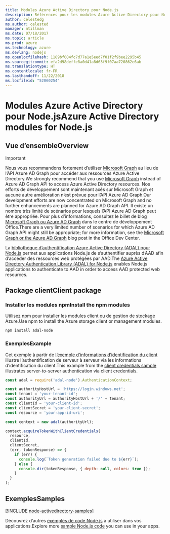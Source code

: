 ```yaml
---
title: Modules Azure Active Directory pour Node.js
description: Références pour les modules Azure Active Directory pour Node.js
author: celestedg
ms.author: celested
manager: mtillman
ms.date: 07/18/2017
ms.topic: article
ms.prod: azure
ms.technology: azure
ms.devlang: nodejs
ms.openlocfilehash: 1189bf084fc7d77a1e5eed7f01f2f9bee2295b45
ms.sourcegitcommit: efa2d98deffe8a0d41a8d63f9f07aa720862e6ab
ms.translationtype: HT
ms.contentlocale: fr-FR
ms.lasthandoff: 11/22/2018
ms.locfileid: "52060254"
---
```

# <a name="azure-active-directory-modules-for-nodejs"></a><span data-ttu-id="72aa4-103">Modules Azure Active Directory pour Node.js</span><span class="sxs-lookup"><span data-stu-id="72aa4-103">Azure Active Directory modules for Node.js</span></span>

## <a name="overview"></a><span data-ttu-id="72aa4-104">Vue d’ensemble</span><span class="sxs-lookup"><span data-stu-id="72aa4-104">Overview</span></span>

> [!IMPORTANT]
> <span data-ttu-id="72aa4-105">Nous vous recommandons fortement d’utiliser [Microsoft Graph](https://graph.microsoft.io/) au lieu de l’API Azure AD Graph pour accéder aux ressources Azure Active Directory.</span><span class="sxs-lookup"><span data-stu-id="72aa4-105">We strongly recommend that you use [Microsoft Graph](https://graph.microsoft.io/) instead of Azure AD Graph API to access Azure Active Directory resources.</span></span> <span data-ttu-id="72aa4-106">Nos efforts de développement sont maintenant axés sur Microsoft Graph et aucune autre amélioration n’est prévue pour l’API Azure AD Graph.</span><span class="sxs-lookup"><span data-stu-id="72aa4-106">Our development efforts are now concentrated on Microsoft Graph and no further enhancements are planned for Azure AD Graph API.</span></span> <span data-ttu-id="72aa4-107">Il existe un nombre très limité de scénarios pour lesquels l’API Azure AD Graph peut être appropriée. Pour plus d’informations, consultez le billet de blog [Microsoft Graph ou Azure AD Graph](https://dev.office.com/blogs/microsoft-graph-or-azure-ad-graph) dans le centre de développement Office.</span><span class="sxs-lookup"><span data-stu-id="72aa4-107">There are a very limited number of scenarios for which Azure AD Graph API might still be appropriate; for more information, see the [Microsoft Graph or the Azure AD Graph](https://dev.office.com/blogs/microsoft-graph-or-azure-ad-graph) blog post in the Office Dev Center.</span></span>

<span data-ttu-id="72aa4-108">La [bibliothèque d’authentification Azure Active Directory (ADAL) pour Node.js](https://www.npmjs.com/package/adal-node) permet aux applications Node.js de s’authentifier auprès d’AAD afin d’accéder des ressources web protégées par AAD.</span><span class="sxs-lookup"><span data-stu-id="72aa4-108">The [Azure Active Directory Authentication Library (ADAL) for Node.js](https://www.npmjs.com/package/adal-node) enables Node.js applications to authenticate to AAD in order to access AAD protected web resources.</span></span>

## <a name="client-package"></a><span data-ttu-id="72aa4-109">Package client</span><span class="sxs-lookup"><span data-stu-id="72aa4-109">Client package</span></span>

### <a name="install-the-npm-modules"></a><span data-ttu-id="72aa4-110">Installer les modules npm</span><span class="sxs-lookup"><span data-stu-id="72aa4-110">Install the npm modules</span></span>

<span data-ttu-id="72aa4-111">Utilisez npm pour installer les modules client ou de gestion de stockage Azure.</span><span class="sxs-lookup"><span data-stu-id="72aa4-111">Use npm to install the Azure storage client or management modules.</span></span>

```bash
npm install adal-node
```   

### <a name="example"></a><span data-ttu-id="72aa4-112">Exemples</span><span class="sxs-lookup"><span data-stu-id="72aa4-112">Example</span></span>

<span data-ttu-id="72aa4-113">Cet exemple à partir de [l’exemple d’informations d’identification du client](https://github.com/MSOpenTech/azure-activedirectory-library-for-nodejs/blob/master/sample/client-credentials-sample.js) illustre l’authentification de serveur à serveur via les informations d’identification du client.</span><span class="sxs-lookup"><span data-stu-id="72aa4-113">This example from the [client credentials sample](https://github.com/MSOpenTech/azure-activedirectory-library-for-nodejs/blob/master/sample/client-credentials-sample.js) illustrates server-to-server authentication via client credentials.</span></span>

```javascript
const adal = require('adal-node').AuthenticationContext;

const authorityHostUrl = 'https://login.windows.net';
const tenant = 'your-tenant-id';
const authorityUrl = authorityHostUrl + '/' + tenant;
const clientId = 'your-client-id';
const clientSecret = 'your-client-secret';
const resource = 'your-app-id-uri';

const context = new adal(authorityUrl);

context.acquireTokenWithClientCredentials(
  resource,
  clientId,
  clientSecret,
  (err, tokenResponse) => {
    if (err) {
      console.log(`Token generation failed due to ${err}`);
    } else {
      console.dir(tokenResponse, { depth: null, colors: true });
    }
  }
);
```

## <a name="samples"></a><span data-ttu-id="72aa4-114">Exemples</span><span class="sxs-lookup"><span data-stu-id="72aa4-114">Samples</span></span>

[!INCLUDE [node-activedirectory-samples](../docs-ref-conceptual/includes/activedirectory-samples.md)]

<span data-ttu-id="72aa4-115">Découvrez d’autres [exemples de code Node.js](https://azure.microsoft.com/resources/samples/?platform=nodejs) à utiliser dans vos applications.</span><span class="sxs-lookup"><span data-stu-id="72aa4-115">Explore more [sample Node.js code](https://azure.microsoft.com/resources/samples/?platform=nodejs) you can use in your apps.</span></span>
